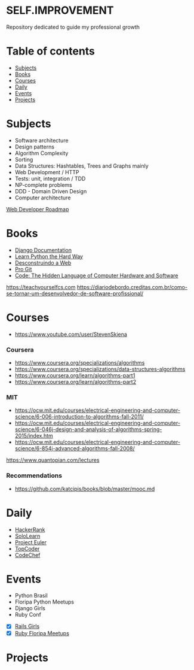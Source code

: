 SELF.IMPROVEMENT
=================

Repository dedicated to guide my professional growth

Table of contents
=================

  * [Subjects](#subjects)
  * [Books](#books)
  * [Courses](#courses)
  * [Daily](#daily)
  * [Events](#events)
  * [Projects](#projects)

Subjects
=================

* Software architecture
* Design patterns
* Algorithm Complexity
* Sorting
* Data Structures: Hashtables, Trees and Graphs mainly
* Web Development / HTTP
* Tests: unit, integration / TDD
* NP-complete problems
* DDD - Domain Driven Design
* Computer architecture

[Web Developer Roadmap](https://github.com/kamranahmedse/developer-roadmap)

Books
=================

* [Django Documentation](https://docs.djangoproject.com/en/1.11/)
* [Learn Python the Hard Way](https://learnpythonthehardway.org)
* [Desconstruindo a Web](https://www.casadocodigo.com.br/products/livro-desconstruindo-web)
* [Pro Git](https://git-scm.com/book/en/v2)
* [Code: The Hidden Language of Computer Hardware and Software](https://www.amazon.com/Code-Language-Computer-Hardware-Software/dp/0735611319/ref=sr_1_1?ie=UTF8&keywords=code+charles+petzold&qid=1429631776&sr=8-1)

https://teachyourselfcs.com
https://diariodebordo.creditas.com.br/como-se-tornar-um-desenvolvedor-de-software-profissional/

Courses
=================

* https://www.youtube.com/user/StevenSkiena

### Coursera

* https://www.coursera.org/specializations/algorithms
* https://www.coursera.org/specializations/data-structures-algorithms
* https://www.coursera.org/learn/algorithms-part1
* https://www.coursera.org/learn/algorithms-part2

### MIT
* https://ocw.mit.edu/courses/electrical-engineering-and-computer-science/6-006-introduction-to-algorithms-fall-2011/
* https://ocw.mit.edu/courses/electrical-engineering-and-computer-science/6-046j-design-and-analysis-of-algorithms-spring-2015/index.htm
* https://ocw.mit.edu/courses/electrical-engineering-and-computer-science/6-854j-advanced-algorithms-fall-2008/

https://www.quantopian.com/lectures

### Recommendations

* https://github.com/katcipis/books/blob/master/mooc.md

Daily
=================

* [HackerRank](https://www.hackerrank.com)
* [SoloLearn](https://www.sololearn.com)
* [Project Euler](https://projecteuler.net)
* [TopCoder](https://www.topcoder.com/)
* [CodeChef](https://www.codechef.com/)

Events
=================
* Python Brasil
* Floripa Python Meetups
* Django Girls
* Ruby Conf
- [x] [Rails Girls](http://railsgirls.com)
- [x] [Ruby Floripa Meetups](https://www.meetup.com/rubyfloripa/)

Projects
=================

